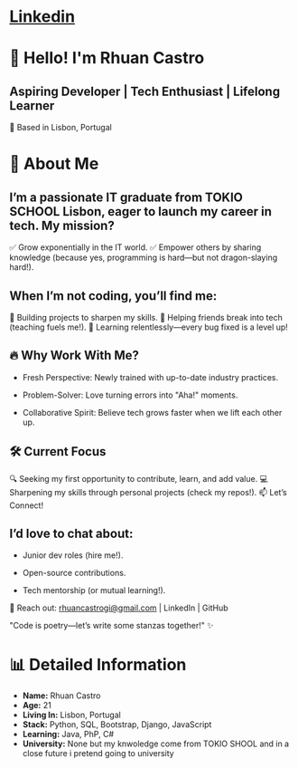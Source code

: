 # [Linkedin](https://www.linkedin.com/in/rhuan-castro-7b010b346/)

# 👋 Hello! I'm Rhuan Castro
## Aspiring Developer | Tech Enthusiast | Lifelong Learner

📍 Based in Lisbon, Portugal

# 🚀 About Me

## I’m a passionate IT graduate from TOKIO SCHOOL Lisbon, eager to launch my career in tech. My mission?
✅ Grow exponentially in the IT world.
✅ Empower others by sharing knowledge (because yes, programming is hard—but not dragon-slaying hard!).

## When I’m not coding, you’ll find me:
🔧 Building projects to sharpen my skills.
🤝 Helping friends break into tech (teaching fuels me!).
🌱 Learning relentlessly—every bug fixed is a level up!

## 🔥 Why Work With Me?

   - Fresh Perspective: Newly trained with up-to-date industry practices.

   - Problem-Solver: Love turning errors into "Aha!" moments.

   - Collaborative Spirit: Believe tech grows faster when we lift each other up.
    
## 🛠️ Current Focus

🔍 Seeking my first opportunity to contribute, learn, and add value.
💻 Sharpening my skills through personal projects (check my repos!).
📫 Let’s Connect!

## I’d love to chat about:

   - Junior dev roles (hire me!).

   - Open-source contributions.

   - Tech mentorship (or mutual learning!).

📩 Reach out: rhuancastrogi@gmail.com | LinkedIn | GitHub

"Code is poetry—let’s write some stanzas together!" ✨ 


# 📊 Detailed Information
- **Name:** Rhuan Castro
- **Age:** 21
- **Living In:** Lisbon, Portugal
- **Stack:** Python, SQL, Bootstrap, Django, JavaScript
- **Learning:** Java, PhP, C#
- **University:** None but my knwoledge come from TOKIO SHOOL and in a close future i pretend going to university
